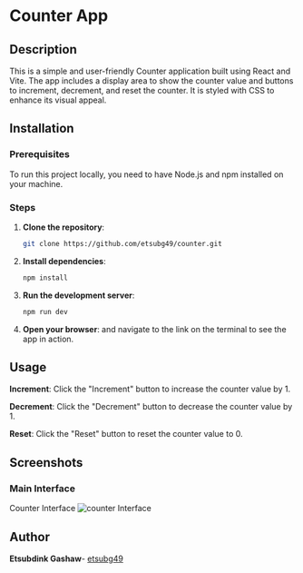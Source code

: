 # Counter App

## Description
This is a simple and user-friendly Counter application built using React and Vite. The app includes a display area to show the counter value and buttons to increment, decrement, and reset the counter. It is styled with CSS to enhance its visual appeal.

## Installation

### Prerequisites
To run this project locally, you need to have Node.js and npm installed on your machine.

### Steps
1. **Clone the repository**:
   ```bash
   git clone https://github.com/etsubg49/counter.git
2. **Install dependencies**:
    ```bash
    npm install
3. **Run the development server**:
    ```bash
    npm run dev
4. **Open your browser**:
    and navigate to the link on the terminal to see the app in action.
## Usage

**Increment**: Click the "Increment" button to increase the counter value by 1.

**Decrement**: Click the "Decrement" button to decrease the counter value by 1.

**Reset**: Click the "Reset" button to reset the counter value to 0.
## Screenshots
### Main Interface
Counter Interface ![counter Interface](https://github.com/user-attachments/assets/aa7bf38f-69af-44ef-9fb1-ccae52c5b31c)
## Author
**Etsubdink Gashaw**- [etsubg49](https://github.com/etsubg49)
